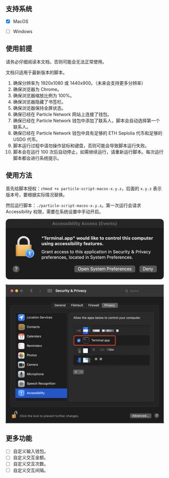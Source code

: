 ## 支持系统

- [x] MacOS

- [ ] Windows

## 使用前提

请务必仔细阅读本文档，否则可能会无法正常使用。

文档只适用于最新版本的脚本。

1. 确保分辨率为 1920x1080 或 1440x900。（未来会支持更多分辨率）
2. 确保浏览器为 Chrome。
3. 确保浏览器缩放比例为 100%。
4. 确保浏览器隐藏了书签栏。
5. 确保浏览器保持全屏状态。
6. 确保已经在 Particle Network 网站上连接了钱包。
7. 确保已经在 Particle Network 钱包中添加了联系人，脚本会自动选择第一个联系人。
8. 确保已经在 Particle Network 钱包中具有足够的 ETH Seplolia 代币和足够的 USDG 代币。
9. 脚本运行过程中请勿操作鼠标和键盘，否则可能会导致脚本运行失败。
10. 脚本会在运行 100 次后自动停止，如需继续运行，请重新运行脚本。每次运行脚本都会进行系统提示。

## 使用方法

首先给脚本授权：`chmod +x particle-script-macos-x.y.z`，后面的 `x.y.z` 表示版本号，要根据实际情况替换。

然后运行脚本：`./particle-script-macos-x.y.z`。第一次运行会请求 Accessibility 权限，需要在系统设置中手动开启。

![step1](./images/1.jpg)

![step2](./images/2.jpg)

## 更多功能

- [ ] 自定义输入钱包。
- [ ] 自定义交互金额。
- [ ] 自定义交互次数。
- [ ] 自定义交互间隔。
